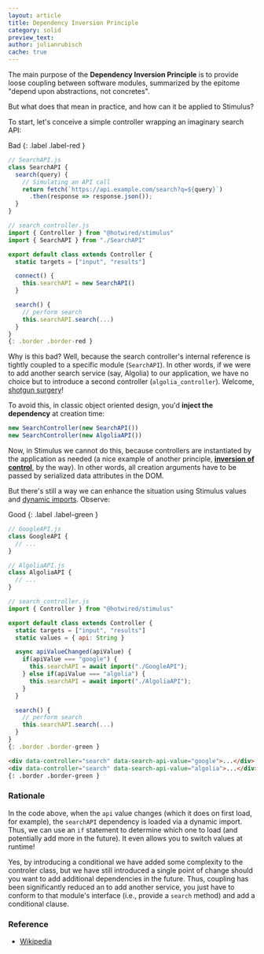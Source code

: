 ```yaml
---
layout: article
title: Dependency Inversion Principle
category: solid
preview_text: 
author: julianrubisch
cache: true
---
```


The main purpose of the **Dependency Inversion Principle** is to provide loose coupling between software modules, summarized by the epitome "depend upon abstractions, not concretes".

But what does that mean in practice, and how can it be applied to Stimulus?

To start, let's conceive a simple controller wrapping an imaginary search API:

Bad
{: .label .label-red }

```js
// SearchAPI.js
class SearchAPI {
  search(query) {
    // Simulating an API call
    return fetch(`https://api.example.com/search?q=${query}`)
      .then(response => response.json());
  }
}

// search_controller.js
import { Controller } from "@hotwired/stimulus"
import { SearchAPI } from "./SearchAPI"

export default class extends Controller {
  static targets = ["input", "results"]

  connect() {
    this.searchAPI = new SearchAPI()
  }

  search() {
    // perform search
    this.searchAPI.search(...)
  }
}
{: .border .border-red }
```

Why is this bad? Well, because the search controller's internal reference is tightly coupled to a specific module (`SearchAPI`). In other words, if we were to add another search service (say, Algolia) to our application, we have no choice but to introduce a second controller (`algolia_controller`). Welcome, [shotgun surgery](https://refactoring.guru/smells/shotgun-surgery)!

To avoid this, in classic object oriented design, you'd **inject the dependency** at creation time:

```js
new SearchController(new SearchAPI())
new SearchController(new AlgoliaAPI())
```

Now, in Stimulus we cannot do this, because controllers are instantiated by the application as needed (a nice example of another principle, [**inversion of control**](https://en.wikipedia.org/wiki/Inversion_of_control), by the way). In other words, all creation arguments have to be passed by serialized data attributes in the DOM.

But there's still a way we can enhance the situation using Stimulus values and [dynamic imports](https://dev.to/adrienpoly/dynamic-module-import-with-stimulus-js-297g). Observe:

Good
{: .label .label-green }

```js
// GoogleAPI.js
class GoogleAPI {
  // ...
}

// AlgoliaAPI.js
class AlgoliaAPI {
  // ...
}

// search_controller.js
import { Controller } from "@hotwired/stimulus"

export default class extends Controller {
  static targets = ["input", "results"]
  static values = { api: String }

  async apiValueChanged(apiValue) {
    if(apiValue === "google") {
      this.searchAPI = await import("./GoogleAPI");
    } else if(apiValue === "algolia") {
      this.searchAPI = await import("./AlgoliaAPI");
    }
  }

  search() {
    // perform search
    this.searchAPI.search(...)
  }
}
{: .border .border-green }
```

```html
<div data-controller="search" data-search-api-value="google">...</div>
<div data-controller="search" data-search-api-value="algolia">...</div>
{: .border .border-green }
```

### Rationale

In the code above, when the `api` value changes (which it does on first load, for example), the `searchAPI` dependency is loaded via a dynamic import. Thus, we can use an `if` statement to determine which one to load (and potentially add more in the future). It even allows you to switch values at runtime!

Yes, by introducing a conditional we have added some complexity to the controler class, but we have still introduced a single point of change should you want to add additional dependencies in the future. Thus, coupling has been significantly reduced an to add another service, you just have to conform to that module's interface (i.e., provide a `search` method) and add a conditional clause.


### Reference
- [Wikipedia](https://en.wikipedia.org/wiki/Dependency_inversion_principle)
